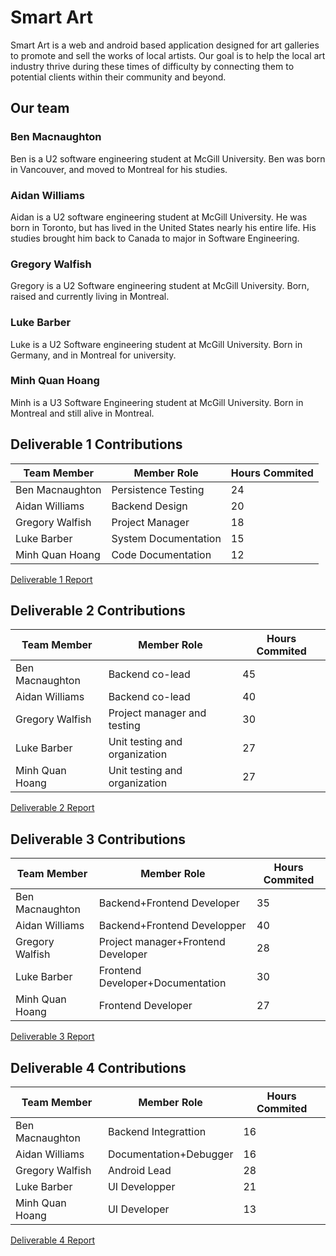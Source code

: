 # Smart Art
Smart Art is a web and android based application designed for art galleries to promote and sell the works of local artists.
Our goal is to help the local art industry thrive during these times of difficulty by connecting them to potential clients within their community and beyond.

## Our team
### Ben Macnaughton
Ben is a U2 software engineering student at McGill University. Ben was born in Vancouver, and moved to Montreal for his studies.
### Aidan Williams  
Aidan is a U2 software engineering student at McGill University. He was born in Toronto, but has lived in the United States nearly his entire life. His studies brought him back to Canada to major in Software Engineering.
### Gregory Walfish
Gregory is a U2 Software engineering student at McGill University. Born, raised and currently living in Montreal.
### Luke Barber
Luke is a U2 Software engineering student at McGill University. Born in Germany, and in Montreal for university.
### Minh Quan Hoang
Minh is a U3 Software Engineering student at McGill University. Born in Montreal and still alive in Montreal.



## Deliverable 1 Contributions
| Team Member      | Member Role          | Hours Commited  |
| -----------------| -------------------- | --------------- |
| Ben Macnaughton  | Persistence Testing  |        24       |
| Aidan Williams   | Backend Design       |        20       |
| Gregory Walfish  | Project Manager      |        18       |
| Luke Barber      | System Documentation |        15       |
| Minh Quan Hoang  | Code Documentation   |        12       |

[Deliverable 1 Report](https://github.com/McGill-ECSE321-Fall2020/project-group-12/wiki/Report)
## Deliverable 2 Contributions
| Team Member      | Member Role                      | Hours Commited  |
| -----------------| ---------------------------------| --------------- |
| Ben Macnaughton  | Backend co-lead                  |       45        |
| Aidan Williams   | Backend co-lead                  |       40        |
| Gregory Walfish  | Project manager and testing      |       30        |
| Luke Barber      | Unit testing and organization    |       27        |
| Minh Quan Hoang  | Unit testing and organization    |       27        |

[Deliverable 2 Report](https://github.com/McGill-ECSE321-Fall2020/project-group-12/wiki/Report2)

## Deliverable 3 Contributions
| Team Member      | Member Role                         | Hours Commited  |
| -----------------| --------------------------         | --------------- |
| Ben Macnaughton  | Backend+Frontend Developer         |          35       |
| Aidan Williams   | Backend+Frontend Developper        |          40       |
| Gregory Walfish  | Project manager+Frontend Developer |       28          |
| Luke Barber      | Frontend Developer+Documentation   |          30       |
| Minh Quan Hoang  | Frontend Developer                 |         27        |

[Deliverable 3 Report](https://github.com/McGill-ECSE321-Fall2020/project-group-12/wiki/Report3)

## Deliverable 4 Contributions
| Team Member      | Member Role            | Hours Commited  |
| -----------------| ----------------------| --------------- |
| Ben Macnaughton  | Backend Integrattion   |      16         |
| Aidan Williams   |  Documentation+Debugger|       16        |
| Gregory Walfish  | Android Lead           |       28       |
| Luke Barber      |    UI Developper       |       21         |
| Minh Quan Hoang  |    UI Developer        |      13         |

[Deliverable 4 Report](https://github.com/McGill-ECSE321-Fall2020/project-group-12/wiki/Report4)

